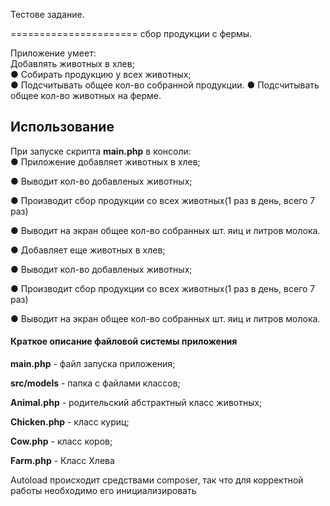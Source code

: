 Тестове задание.

======================
сбор продукции с фермы.  

Приложение умеет:  
Добавлять животных в хлев;  
● Собирать продукцию у всех животных;  
● Подсчитывать общее кол-во собранной продукции.
● Подсчитывать общее кол-во животных на ферме.


Использование
------------

При запуске скрипта **main.php** в консоли:  
● Приложение добавляет животных в хлев;  

● Выводит кол-во добавленых животных; 

● Производит сбор продукции со всех животных(1 раз в день, всего 7 раз)  

● Выводит на экран общее кол-во собранных шт. яиц и литров молока.  

● Добавляет еще животных в хлев;

● Выводит кол-во добавленых животных; 

● Производит сбор продукции со всех животных(1 раз в день, всего 7 раз) 

● Выводит на экран общее кол-во собранных шт. яиц и литров молока.  



####  Краткое описание файловой системы приложения

**main.php** - файл запуска приложения;

**src/models** - папка с файлами классов;

**Animal.php** - родительский абстрактный класс животных;

**Chicken.php** - класс куриц;

**Cow.php** - класс коров;

**Farm.php** - Класс Хлева

Autoload происходит средствами composer, так что для корректной работы необходимо его инициализировать



